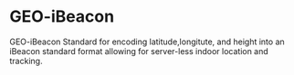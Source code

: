 # GEO-iBeacon
GEO-iBeacon Standard for encoding latitude,longitute, and height into an iBeacon standard format allowing for server-less indoor location and tracking. 
